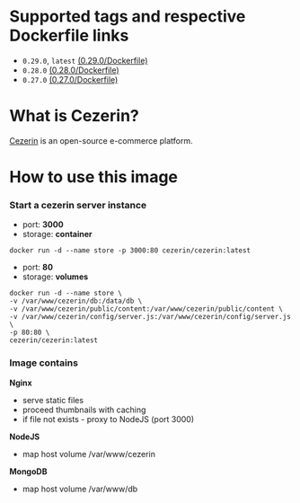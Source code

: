 # Supported tags and respective Dockerfile links

- ```0.29.0```, ```latest```
[(0.29.0/Dockerfile)](https://github.com/cezerin/docker-cezerin/blob/master/images/0.29.0/Dockerfile)
- ```0.28.0```
[(0.28.0/Dockerfile)](https://github.com/cezerin/docker-cezerin/blob/master/images/0.28.0/Dockerfile)
- ```0.27.0```
[(0.27.0/Dockerfile)](https://github.com/cezerin/docker-cezerin/blob/master/images/0.27.0/Dockerfile)


# What is Cezerin?
[Cezerin](https://github.com/cezerin/cezerin) is an open-source e-commerce platform.


# How to use this image

### Start a cezerin server instance
- port: **3000**
- storage: **container**

```shell
docker run -d --name store -p 3000:80 cezerin/cezerin:latest
```

- port: **80**
- storage: **volumes**

```shell
docker run -d --name store \
-v /var/www/cezerin/db:/data/db \
-v /var/www/cezerin/public/content:/var/www/cezerin/public/content \
-v /var/www/cezerin/config/server.js:/var/www/cezerin/config/server.js \
-p 80:80 \
cezerin/cezerin:latest
```

### Image contains

**Nginx**
- serve static files
- proceed thumbnails with caching
- if file not exists - proxy to NodeJS (port 3000)

**NodeJS**
- map host volume /var/www/cezerin

**MongoDB**
- map host volume /var/www/db
